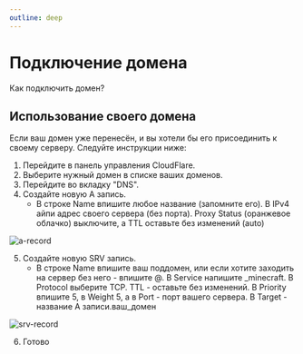 ```yaml
---
outline: deep
---
```


# Подключение домена
Как подключить домен?

## Использование своего домена
Если ваш домен уже перенесён, и вы хотели бы его присоединить к своему серверу. Следуйте инструкции ниже:
  1. Перейдите в панель управления CloudFlare.
  2. Выберите нужный домен в списке ваших доменов.
  3. Перейдите во вкладку "DNS".
  4. Создайте новую A запись.
     - В строке Name впишите любое название (запомните его). В IPv4 айпи адрес своего сервера (без порта). Proxy Status (оранжевое облачко) выключите, а TTL оставьте без изменений (auto)
  
  ![a-record](/a-record.png)

  5. Создайте новую SRV запись.
     - В строке Name впишите ваш поддомен, или если хотите заходить на сервер без него - впишите @. В Service напишите _minecraft. В Protocol выберите TCP. TTL - оставьте без изменений. В Priority впишите 5, в Weight 5, а в Port - порт вашего сервера. В Target -  название A записи.ваш_домен

  ![srv-record](/srv-record.png)

  6. Готово 